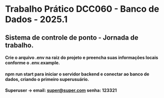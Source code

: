 # Trabalho Prático DCC060 - Banco de Dados - 2025.1
## Sistema de controle de ponto - Jornada de trabalho.

#### Crie o arquivo .env na raiz do projeto e preencha suas informações locais conforme o .env.example.
#### npm run start para iniciar o servidor backend e conectar ao banco de dados, criando o primeiro superusuário.
#### Superuser -> email: super@super.com  senha: 123321